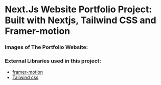 # Next.Js Website Portfolio Project: Built with Nextjs, Tailwind CSS and Framer-motion



### Images of The Portfolio Website:


### External Libraries used in this project:

- [framer-motion](https://www.framer.com/motion/) <br />
- [Tailwind css](https://tailwindcss.com/) <br />


